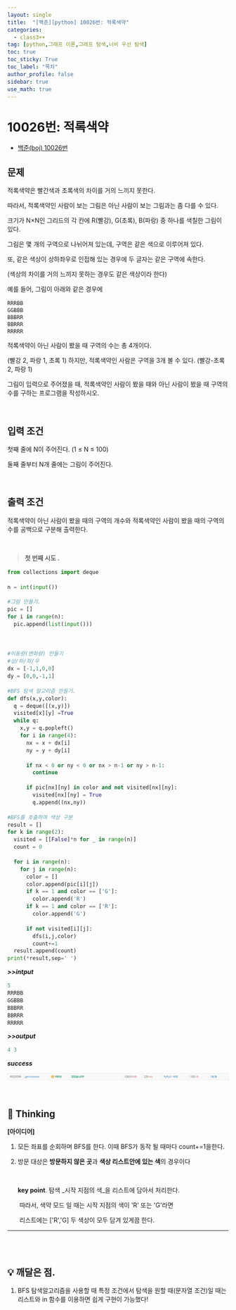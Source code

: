 ```yaml
---
layout: single
title:  "[백준][python] 10026번: 적록색약"
categories:
  - class3++
tag: [python,그래프 이론,그래프 탐색,너비 우선 탐색]
toc: true
toc_sticky: True
toc_label: "목차"
author_profile: false
sidebar: true
use_math: true
---
```


# 10026번: 적록색약

* [백준(boj) 10026번](https://www.acmicpc.net/problem/10026)



## 문제

적록색약은 빨간색과 초록색의 차이를 거의 느끼지 못한다.

따라서, 적록색약인 사람이 보는 그림은 아닌 사람이 보는 그림과는 좀 다를 수 있다.

크기가 N×N인 그리드의 각 칸에 R(빨강), G(초록), B(파랑) 중 하나를 색칠한 그림이 있다. 

그림은 몇 개의 구역으로 나뉘어져 있는데, 구역은 같은 색으로 이루어져 있다.

 또, 같은 색상이 상하좌우로 인접해 있는 경우에 두 글자는 같은 구역에 속한다.

 (색상의 차이를 거의 느끼지 못하는 경우도 같은 색상이라 한다)

예를 들어, 그림이 아래와 같은 경우에

```
RRRBB
GGBBB
BBBRR
BBRRR
RRRRR
```

적록색약이 아닌 사람이 봤을 때 구역의 수는 총 4개이다.

 (빨강 2, 파랑 1, 초록 1) 하지만, 적록색약인 사람은 구역을 3개 볼 수 있다. (빨강-초록 2, 파랑 1)

그림이 입력으로 주어졌을 때, 적록색약인 사람이 봤을 때와 아닌 사람이 봤을 때 구역의 수를 구하는 프로그램을 작성하시오.

<br/>

## 입력 조건

첫째 줄에 N이 주어진다. (1 ≤ N ≤ 100)

둘째 줄부터 N개 줄에는 그림이 주어진다.

<br/>

## 출력 조건

적록색약이 아닌 사람이 봤을 때의 구역의 개수와 적록색약인 사람이 봤을 때의 구역의 수를 공백으로 구분해 출력한다.

<br/>

> **첫 번째 시도 .**

```python
from collections import deque

n = int(input())

#그림 만들기.
pic = []
for i in range(n):
  pic.append(list(input()))



#이동량(변화량) 만들기
#상/하/좌/우
dx = [-1,1,0,0]
dy = [0,0,-1,1]

#BFS 탐색 알고리즘 만들기.
def dfs(x,y,color):
  q = deque([(x,y)])
  visited[x][y] =True
  while q:
    x,y = q.popleft()
    for i in range(4):
      nx = x + dx[i]
      ny = y + dy[i]

      if nx < 0 or ny < 0 or nx > n-1 or ny > n-1:
        continue 

      if pic[nx][ny] in color and not visited[nx][ny]:
        visited[nx][ny] = True
        q.append((nx,ny))

#BFS를 호출하여 색상 구분
result = []
for k in range(2):
  visited = [[False]*n for _ in range(n)]
  count = 0

  for i in range(n):
    for j in range(n):
      color = []
      color.append(pic[i][j])
      if k == 1 and color == ['G']:
        color.append('R')
      if k == 1 and color == ['R']:
        color.append('G')
      
      if not visited[i][j]:
        dfs(i,j,color)
        count+=1
  result.append(count)
print(*result,sep=' ')
```

 ***>>intput***

```python
5
RRRBB
GGBBB
BBBRR
BBRRR
RRRRR
```

 ***>>output***

```python
4 3
```

 ***success***

![image-20220317231644652]({{geunskoo.github.io}}/../images/2022-03-17-boj-10026/image-20220317231644652.png)

<br/>

## 🌝 Thinking

**[아이디어]**

1. 모든 좌표를 순회하며 BFS를 한다. 이때 BFS가 동작 될 때마다 count+=1을한다.

2. 방문 대상은 **방문하지 않은 곳**과 **색상 리스트안에 있는 색**의 경우이다

   <br/>

   **key point**. 탐색 _시작 지점의 색_을 리스트에 담아서 처리한다. 

   ​					따라서, 색약 모드 일 때는 시작 지점의 색이 'R' 또는 'G'라면

   ​					리스트에는 ['R','G] 두 색상이 모두 담겨 있게끔 한다.

***

<br/>

<br/>

## 💡 깨달은 점.

1. BFS 탐색알고리즘을 사용할 때 특정 조건에서 탐색을 원할 때(문자열 조건)일 때는 리스트와 in 함수를 이용하면 쉽게 구현이 가능했다!

